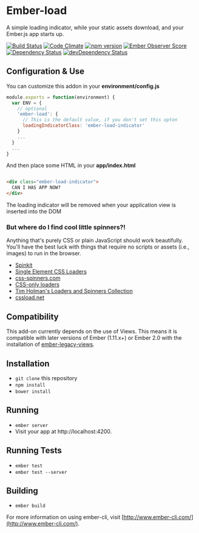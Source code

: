 # Ember-load

A simple loading indicator, while your static assets download, and your Ember.js app starts up.

[![Build Status](https://travis-ci.org/mike-north/ember-load.svg?branch=master)](https://travis-ci.org/mike-north/ember-load)
[![Code Climate](https://codeclimate.com/github/mike-north/ember-load/badges/gpa.svg)](https://codeclimate.com/github/mike-north/ember-load)
[![npm version](https://badge.fury.io/js/ember-load.svg)](http://badge.fury.io/js/ember-load)
[![Ember Observer Score](http://emberobserver.com/badges/ember-load.svg)](http://emberobserver.com/addons/ember-load)
[![Dependency Status](https://david-dm.org/mike-north/ember-load.svg)](https://david-dm.org/mike-north/ember-load)
[![devDependency Status](https://david-dm.org/mike-north/ember-load/dev-status.svg)](https://david-dm.org/mike-north/ember-load#info=devDependencies)

## Configuration & Use

You can customize this addon in your **environment/config.js**

```js
module.exports = function(environment) {
  var ENV = {
    // optional
    'ember-load': {
      // This is the default value, if you don't set this opton
      loadingIndicatorClass: 'ember-load-indicator'
    }
    ...
  }
  ...
}  
```

And then place some HTML in your **app/index.html**

```html

<div class="ember-load-indicator">
  CAN I HAS APP NOW?
</div>
```

The loading indicator will be removed when your application view is inserted into the DOM

### But where do I find cool little spinners?!

Anything that's purely CSS or plain JavaScript should work beautifully. You'll have the best luck with things that require no scripts or assets (i.e., images) to run in the browser.

* [Spinkit](http://tobiasahlin.com/spinkit/)
* [Single Element CSS Loaders](http://projects.lukehaas.me/css-loaders/)
* [css-spinners.com](http://www.css-spinners.com/)
* [CSS-only loaders](http://blog.pexels.com/css-only-loaders/)
* [Tim Holman's Loaders and Spinners Collection](http://codepen.io/collection/HtAne/)
* [cssload.net](http://cssload.net/)

## Compatibility
This add-on currently depends on the use of Views.  This means it is compatible with later versions of Ember (1.11.x+) or Ember 2.0 with the installation of [ember-legacy-views](https://github.com/emberjs/ember-legacy-views).


## Installation

* `git clone` this repository
* `npm install`
* `bower install`

## Running

* `ember server`
* Visit your app at http://localhost:4200.

## Running Tests

* `ember test`
* `ember test --server`

## Building

* `ember build`

For more information on using ember-cli, visit [http://www.ember-cli.com/](http://www.ember-cli.com/).
